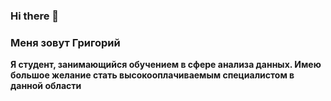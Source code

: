 ### Hi there 👋
### Меня зовут Григорий
**Я студент, занимающийся обучением в сфере анализа данных. Имею большое желание стать высокооплачиваемым специалистом в данной области**
<!--
**Grihanio/Grihanio** is a ✨ _special_ ✨ repository because its `README.md` (this file) appears on your GitHub profile.

Here are some ideas to get you started:

- 🔭 I’m currently working on ...
- 🌱 I’m currently learning ...
- 👯 I’m looking to collaborate on ...
- 🤔 I’m looking for help with ...
- 💬 Ask me about ...
- 📫 How to reach me: ...
- 😄 Pronouns: ...
- ⚡ Fun fact: ...
-->
